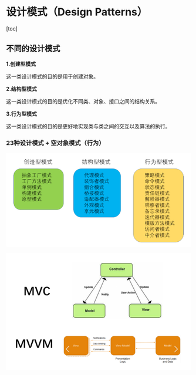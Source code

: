 # 设计模式（Design Patterns）



[toc]









##  不同的设计模式

**1.创建型模式**

这一类设计模式的目的是用于创建对象。

**2.结构型模式**

这一类设计模式的目的是优化不同类、对象、接口之间的结构关系。

**3.行为型模式**

这一类设计模式的目的是更好地实现类与类之间的交互以及算法的执行。



### 23种设计模式 + 空对象模式（行为）

![image-20200720094713252](./img/designPatterns.png)













![image-20200720101122465](./img/MVCMVVM.png)